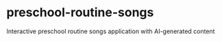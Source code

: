# preschool-routine-songs
Interactive preschool routine songs application with AI-generated content
